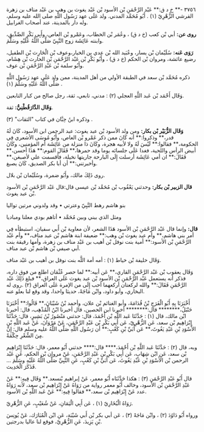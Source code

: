 ٣٧٥٦ -** خ د ق:** عَبْد الرَّحْمَنِ بْن الأسود بْن عَبْد يغوث بن وهب بن عَبْد مناف بن زهرة القرشي الزُّهْرِيّ (١) . أَبُو مُحَمَّد المدني. ولد عَلَى عهد رَسُول اللَّهِ صلى الله عليه وسلم، وله دار بالمدينة، عند أصحاب الغرابيل.

**روى عن:** أبي بْن كعب (خ د ق) ، وعُمَر بْن الخطاب، وعَمْرو بْن العاص، وأَبِي بَكْرٍ الصِّدِّيقِ، وابنته عَائِشَة زوج النَّبِيّ صَلَّى اللَّهُ عَلَيْهِ وسَلَّمَ.

**رَوَى عَنه:** سُلَيْمان بْن يسار، وعُبَيد الله بْن عدي بن الخيار،وعوف بْن الْحَارِث بْن الطفيل، رضيع عائشة، ومروان بْن الحكم (خ د ق) ، وأَبُو بَكْرِ بْن عَبْد الرَّحْمَنِ بْن الحارث بْن هِشَام، وأَبُو سلمة بْن عَبْدِ الرَّحْمَنِ بْن عوف.

ذكره مُحَمَّد بْن سعد في الطبقة الأولي من أهل المدينة، ممن ولد عَلَى عهد رَسُول اللَّهِ صَلَّى اللَّهُ عَلَيْهِ وسَلَّمَ (١) .

وَقَال أَحْمَد بْن عَبد اللَّهِ العجلي (٢) : مدني، تابعي، ثقة، رجل صالح من كبار التابعين.

**وَقَال الدَّارَقُطْنِيُّ:** ثقة.

وذكره ابنُ حِبَّان في كتاب "الثقات" (٣) .

**وَقَال الزُّبَيْر بْن بكار:** ومن ولد الأسود بْن عبد يغوث: عبد الرحمن ابن الأسود، كَانَ لَهُ قدر،** وذكروا:** أنه كَانَ ممن ذكر عَمْرو بْن العاص، وأَبُو مُوسَى الأشعري فِي الحكومة،** فقالوا:** لَيْسَ لَهُ ولا لأبيه هجرة، وكَانَ ذا منزلة من عَائِشَة أم المؤمنين، وكَانَ أبيض الرأس واللحية، فغدا عَلَى جلسائه يوما وقد حمرها،** فَقَالَ القوم:** هَذَا أحسن،** فَقَالَ:** ان أمي عَائِشَة أرسلت إِلَى البارحة جاريتها نخيلة، فأقسمت علي لأصبغن،** وأخبرتني:** أن أبا بكر الصديق، كَانَ يصبغ.

روى ذَلِكَ مالك، وأَبُو ضمرة، وسُلَيْمان بْن بلال.

**قال الزبير بْن بكار:** وحدثني يَعْقُوب بْن مُحَمَّد بْن عيسى قال:قال عَبْد الرَّحْمَنِ بْن الأسود بْن عبد يغوث.

بنو هاشم رهط النَّبِيّ وعترتي • وقد ولدوني مرتين تواليا

ومثل الذي بيني وبين مُحَمَّد • أتاهم بودي معلنا ومباديا

**قال:** وإنما قال عَبْد الرَّحْمَنِ بْن الأسود هَذَا الشعر، لأن معاوية بْن أَبي سفيان، استبطأه فِي أمر بني هاشم،** وأم عبد يغوث بْن وهب:** ضعيفة ابنة هاشم بْن عبد مناف،** وأم عَبْد الرَّحْمَنِ بْن الأسود:** أمية بنت نوفل بْن أهيب بن عَبْد مناف بن زهرة، وأمها رقيقة بنت أبي صيفي بْن هاشم بْن عبد مناف.

وَقَال خليفة بْن خياط (١) : أمه أمة اللَّه بنت نوفل بن أهيب بن عَبْد مناف.

وَقَال يعقوب بْن عَبْد الرَّحْمَنِ القاري،** عَن أبيه:** لما حصر عُثْمَان اطلع من فوق داره، فذكر أنه يستعمل عَبْد الرَّحْمَنِ بْن الأسود بْن عبد يغوث عَلَى العراق،** فبلغ ذَلِكَ عَبْد الرَّحْمَنِ فَقَالَ:** والله لركعتان أركعهما أحب إِلَى من الإمرة عَلَى العراق (٢) .روى له البخاري، وأبو داود، وابْن مَاجَهْ، حديثا واحدا، وقد وقع لنا بعلو عنه.

أَخْبَرَنَا بِهِ أَبُو الْفَرَجِ بْنُ قُدَامَةَ، وأبو الغنائم بْن علان، وأحمد بْنُ شَيْبَانَ،** قَالُوا:** أَخْبَرَنَا حَنْبَلُ،******** قال:******** أخبرنا ابن الحصين، قال أخبرنا ابْنُ الْمُذْهِب، قال: أخبرنا ابْن مالك، قال (١) : حَدَّثَنَا عَبد اللَّهِ بْن أَحْمَدَ، قال: حدثني مَنْصُورُ بْنُ بَشِيرٍ، قال: حَدَّثَنَا إِبْرَاهِيم بْن سعد، عَن الزُّهْرِيّ، عَن أَبِي بَكْرِ بْن عَبْدِ الرَّحْمَنِ، عَنْ مَرْوَانَ، عَنْ عَبد اللَّهِ بْنِ الأَسْوَدِ بْنِ عَبْدِ يَغُوثَ،** عَن أُبَيِّ بْنِ كَعْبٍ:** أن رَسُول اللَّهِ صَلَّى اللَّهُ عليه وسلم قال: إِنَّ مِنَ الشِّعْرِ حِكْمَةً.

وبه، قال (٢) : حَدَّثَنَا عَبد اللَّهِ بْن أَحْمَدَ،**** قال:**** حدثني أَبُو معمر، قال: حَدَّثَنَا إِبْرَاهِيم بْن سعد، عَنِ ابْن شِهَابٍ، عَن أَبِي بَكْرِ بْنِ عَبْدِ الرَّحْمَنِ، عَنْ مروان بْن الحكم، عَن عَبْد الرحمن بْن الأَسْوَدِ بْنِ عَبْدِ يَغُوثَ، عَن أُبَيِّ بْنِ كَعْبٍ، عَنِ النَّبِيِّ صَلَّى اللَّهُ عَلَيْهِ وسَلَّمَ ... فَذَكَرَ الْحَدِيث.

قال أَبُو عَبْدِ الرَّحْمَنِ (٣) : هكذا حَدَّثَنَاه أَبُو معمر، عَنْ إبراهيم بْنسعد.** وَقَال فِيهِ:** عَنْ عَبْدِ الرَّحْمَنِ بْن الأسود، وخالف أَبُو معمر رواية من رَوَاهُ عَنْ إِبْرَاهِيم بْن سعد، لأنه رَوَاهُ عدد عَنْ إِبْرَاهِيم بْن سعد،** فقالوا فِيهِ:** عَنْ عَبد اللَّهِ بْن الأسود.

رَوَاهُ الْبُخَارِيّ (١) ، عَن أَبِي الْيَمَانِ، عَنْ شُعَيْبٍ، عَنِ الزُّهْرِيّ.

ورواه أَبُو دَاوُدَ (٢) ، وابْن مَاجَهْ (٣) ، عَن أبي بكر بْن أَبي شَيْبَة، عَنِ ابْن الْمُبَارَك، عَنْ يُونِسَ بْنِ يَزِيدَ، عَنِ الزُّهْرِيّ، فوقع لنا عاليا بدرجتين.